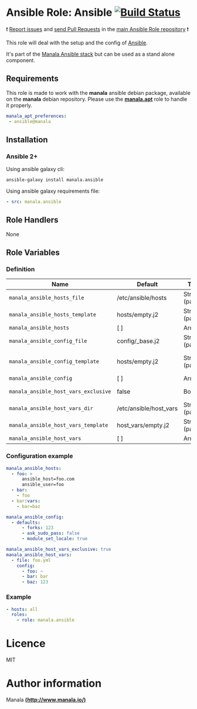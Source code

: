 # Ansible Role: Ansible [![Build Status](https://travis-ci.org/manala/ansible-role-ansible.svg?branch=master)](https://travis-ci.org/manala/ansible-role-ansible)

:exclamation: [Report issues](https://github.com/manala/ansible-roles/issues) and [send Pull Requests](https://github.com/manala/ansible-roles/pulls) in the [main Ansible Role repository](https://github.com/manala/ansible-roles) :exclamation:

This role will deal with the setup and the config of [Ansible](https://www.ansible.com/).

It's part of the [Manala Ansible stack](http://www.manala.io) but can be used as a stand alone component.

## Requirements

This role is made to work with the __manala__ ansible debian package, available on the __manala__ debian repository. Please use the [**manala.apt**](https://galaxy.ansible.com/manala/apt/) role to handle it properly.

```yaml
manala_apt_preferences:
 - ansible@manala
```

## Installation

### Ansible 2+

Using ansible galaxy cli:

```bash
ansible-galaxy install manala.ansible
```

Using ansible galaxy requirements file:

```yaml
- src: manala.ansible
```

## Role Handlers

None

## Role Variables

### Definition

| Name                                 | Default                | Type          | Description                    |
| ------------------------------------ | ---------------------- | ------------- | ------------------------------ |
| `manala_ansible_hosts_file`          | /etc/ansible/hosts     | String (path) | Hosts file path                |
| `manala_ansible_hosts_template`      | hosts/empty.j2         | String (path) | Default hosts template         |
| `manala_ansible_hosts`               | [ ]                    | Array         | Hosts                          |
| `manala_ansible_config_file`         | config/_base.j2        | String (path) | Configuration file path        |
| `manala_ansible_config_template`     | hosts/empty.j2         | String (path) | Default configuration template |
| `manala_ansible_config`              | [ ]                    | Array         | Configuration                  |
| `manala_ansible_host_vars_exclusive` | false                  | Boolean       | Host vars exclusivity          |
| `manala_ansible_host_vars_dir`       | /etc/ansible/host_vars | String (path) | Host vars dir                  |
| `manala_ansible_host_vars_template`  | host_vars/empty.j2     | String (path) | Default host vars template     |
| `manala_ansible_host_vars`           | [ ]                    | Array         | Host vars                      |

### Configuration example

```yaml
manala_ansible_hosts:
  - foo: >
      ansible_host=foo.com
      ansible_user=foo
  - bar:
    - foo
  - bar:vars:
    - bar=baz

manala_ansible_config:
  - defaults:
      - forks: 123
      - ask_sudo_pass: false
      - module_set_locale: true

manala_ansible_host_vars_exclusive: true
manala_ansible_host_vars:
  - file: foo.yml
    config:
      - foo: ~
      - bar: bar
      - baz: 123
```

### Example

```yaml
- hosts: all
  roles:
    - role: manala.ansible
```

# Licence

MIT

# Author information

Manala [**(http://www.manala.io/)**](http://www.manala.io)
